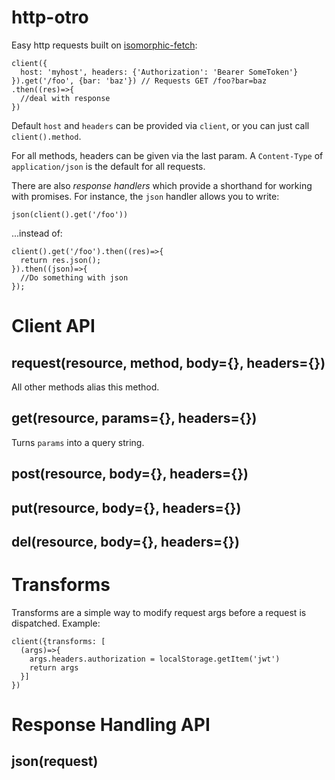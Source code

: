 # http-otro

Easy http requests built on [isomorphic-fetch](https://github.com/matthew-andrews/isomorphic-fetch):

```
client({
  host: 'myhost', headers: {'Authorization': 'Bearer SomeToken'}
}).get('/foo', {bar: 'baz'}) // Requests GET /foo?bar=baz
.then((res)=>{
  //deal with response
})
```

Default `host` and `headers` can be provided via `client`, or you can just call `client().method`.

For all methods, headers can be given via the last param. A `Content-Type` of `application/json` is the default for all requests.

There are also *response handlers* which provide a shorthand for working with promises. For instance, the `json` handler allows you to write:

```
json(client().get('/foo'))
```

...instead of:
```
client().get('/foo').then((res)=>{
  return res.json();
}).then((json)=>{
  //Do something with json
});
```

# Client API

## request(resource, method, body={}, headers={})

All other methods alias this method.

## get(resource, params={}, headers={})

Turns `params` into a query string.

## post(resource, body={}, headers={})

## put(resource, body={}, headers={})

## del(resource, body={}, headers={})

# Transforms

Transforms are a simple way to modify request args before a request is dispatched. Example:

```
client({transforms: [
  (args)=>{
    args.headers.authorization = localStorage.getItem('jwt')
    return args
  }]
})
```

# Response Handling API

## json(request)

